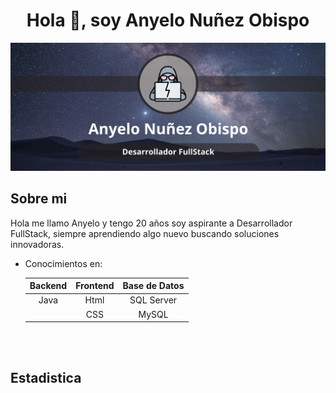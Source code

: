 <h1 align="center">Hola 👋, soy Anyelo Nuñez Obispo </h1>

![portada](img/portada.png)

**Sobre mi**
---
Hola me llamo Anyelo y tengo 20 años soy aspirante a Desarrollador FullStack, siempre aprendiendo algo nuevo  buscando soluciones innovadoras.

* Conocimientos en:

    |Backend|Frontend|Base de Datos|
    |:-:|:-:|:-:|
    |Java|Html|SQL Server|
    ||CSS|MySQL|
<br>
<br>

**Estadistica**
---

<div align="center">
  <a href="https://github.com/AnyeloDev16">
  
</div>
